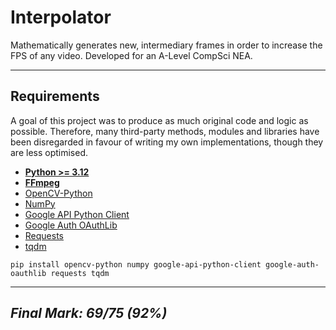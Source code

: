 # Interpolator
Mathematically generates new, intermediary frames in order to increase the FPS of any video. Developed for an A-Level CompSci NEA.

---
## Requirements
A goal of this project was to produce as much original code and logic as possible. Therefore, many third-party methods, modules and libraries have been disregarded in favour of writing my own implementations, though they are less optimised.
- **[Python >= 3.12](https://www.python.org/downloads/)**
- **[FFmpeg](https://ffmpeg.org/download.html)**
- [OpenCV-Python](https://pypi.org/project/opencv-python/)
- [NumPy](https://pypi.org/project/numpy/)
- [Google API Python Client](https://github.com/googleapis/google-api-python-client)
- [Google Auth OAuthLib](https://pypi.org/project/google-auth-oauthlib/)
- [Requests](https://pypi.org/project/requests/)
- [tqdm](https://pypi.org/project/tqdm/)

`pip install opencv-python numpy google-api-python-client google-auth-oauthlib requests tqdm`
 
---
## _Final Mark: 69/75 (92%)_
